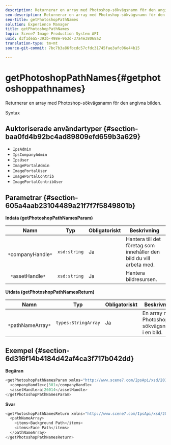 ```yaml
---
description: Returnerar en array med Photoshop-sökvägsnamn för den angivna bilden.
seo-description: Returnerar en array med Photoshop-sökvägsnamn för den angivna bilden.
seo-title: getPhotoshopPathNames
solution: Experience Manager
title: getPhotoshopPathNames
topic: Scene7 Image Production System API
uuid: d3f1dea5-393b-498e-963d-37a4e38068a2
translation-type: tm+mt
source-git-commit: 7bc7b3a86fbcdc57cfdc31745fae3afc06e44b15

---
```



# getPhotoshopPathNames{#getphotoshoppathnames}

Returnerar en array med Photoshop-sökvägsnamn för den angivna bilden.

Syntax

## Auktoriserade användartyper {#section-baa0fd4b92bc4ad89809efd659b3a629}

* `IpsAdmin`
* `IpsCompanyAdmin`
* `IpsUser`
* `ImagePortalAdmin`
* `ImagePortalUser`
* `ImagePortalContrib`
* `ImagePortalContribUser`

## Parametrar {#section-605a4aab23104489a21f7f7f5849801b}

**Indata (getPhotoshopPathNamesParam)**

| Namn | Typ | Obligatoriskt | Beskrivning |
|---|---|---|---|
| ` *`companyHandle`*` | `xsd:string` | Ja | Hantera till det företag som innehåller den bild du vill arbeta med. |
| ` *`assetHandle`*` | `xsd:string` | Ja | Hantera bildresursen. |

**Utdata (getPhotoshopPathNamesReturn)**

| Namn | Typ | Obligatoriskt | Beskrivning |
|---|---|---|---|
| ` *`pathNameArray`*` | `types:StringArray` | Ja | En array med Photoshop-sökvägsnamn i en bild. |

## Exempel {#section-6d316f14b4184d42af4ca3f717b042dd}

**Begäran**

```java
<getPhotoshopPathNamesParam xmlns="http://www.scene7.com/IpsApi/xsd/2012-07-31">
  <companyHandle>c|301</companyHandle>
  <assetHandle>a|26014</assetHandle>
</getPhotoshopPathNamesParam>
```

**Svar**

```java
<getPhotoshopPathNamesReturn xmlns="http://www.scene7.com/IpsApi/xsd/2012-07-31">
  <pathNameArray>
    <items>Background Path</items>
    <items>Face Path</items>
  </pathNameArray>
</getPhotoshopPathNamesReturn>
```

